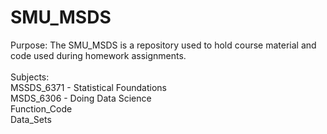 # SMU_MSDS
Purpose: The SMU_MSDS is a repository used to hold course material and code used during homework assignments.
<br>
<br>
Subjects: <br>
MSSDS_6371 - Statistical Foundations <br>
MSDS_6306 - Doing Data Science <br>
Function_Code <br>
Data_Sets
